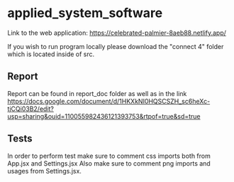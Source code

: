 # applied_system_software

Link to the web application: https://celebrated-palmier-8aeb88.netlify.app/

If you wish to run program locally please download the "connect 4" folder which is located inside of src.

## Report
Report can be found in report_doc folder as well as in the link https://docs.google.com/document/d/1HKXkNI0HQSCSZH_sc6heXc-tjCQi03B2/edit?usp=sharing&ouid=110055982436121393753&rtpof=true&sd=true

## Tests

In order to perform test make sure to comment css imports both from App.jsx and Settings.jsx
Also make sure to comment png imports and <img> usages from Settings.jsx.
